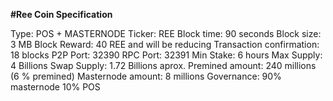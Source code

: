 <b>#Ree Coin Specification</b>


Type:  POS + MASTERNODE
Ticker:  REE
Block time:  90 seconds
Block size:  3 MB
Block Reward:  40 REE and will be reducing
Transaction confirmation:  18 blocks
P2P Port:  32390
RPC Port:  32391
Min Stake:  6 hours
Max Supply:  4 Billions
Swap Supply:  1.72 Billions aprox. 
Premined amount:  240 millions (6 % premined)
Masternode amount:  8 millions
Governance:  90% masternode 10% POS

